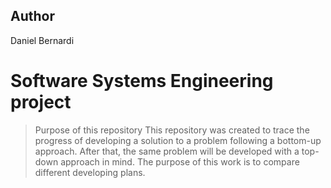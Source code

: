 ## Author
Daniel Bernardi

# Software Systems Engineering project
> Purpose of this repository
This repository was created to trace the progress of developing a 
solution to a problem following a bottom-up approach. After that, the 
same problem will be developed with a top-down approach in mind. The purpose of this work is to compare different developing plans.
